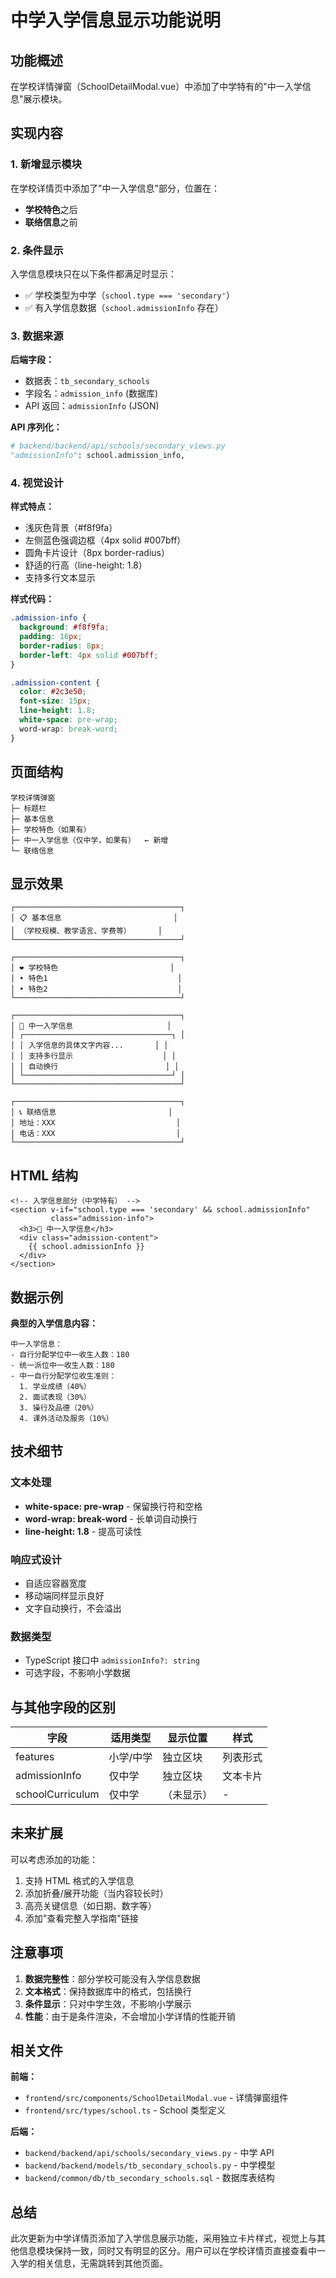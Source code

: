 # 中学入学信息显示功能说明

## 功能概述

在学校详情弹窗（SchoolDetailModal.vue）中添加了中学特有的"中一入学信息"展示模块。

## 实现内容

### 1. 新增显示模块

在学校详情页中添加了"中一入学信息"部分，位置在：
- **学校特色**之后
- **联络信息**之前

### 2. 条件显示

入学信息模块只在以下条件都满足时显示：
- ✅ 学校类型为中学（`school.type === 'secondary'`）
- ✅ 有入学信息数据（`school.admissionInfo` 存在）

### 3. 数据来源

**后端字段：**
- 数据表：`tb_secondary_schools`
- 字段名：`admission_info` (数据库)
- API 返回：`admissionInfo` (JSON)

**API 序列化：**
```python
# backend/backend/api/schools/secondary_views.py
"admissionInfo": school.admission_info,
```

### 4. 视觉设计

**样式特点：**
- 浅灰色背景（#f8f9fa）
- 左侧蓝色强调边框（4px solid #007bff）
- 圆角卡片设计（8px border-radius）
- 舒适的行高（line-height: 1.8）
- 支持多行文本显示

**样式代码：**
```css
.admission-info {
  background: #f8f9fa;
  padding: 16px;
  border-radius: 8px;
  border-left: 4px solid #007bff;
}

.admission-content {
  color: #2c3e50;
  font-size: 15px;
  line-height: 1.8;
  white-space: pre-wrap;
  word-wrap: break-word;
}
```

## 页面结构

```
学校详情弹窗
├─ 标题栏
├─ 基本信息
├─ 学校特色（如果有）
├─ 中一入学信息（仅中学，如果有）  ← 新增
└─ 联络信息
```

## 显示效果

```
┌─────────────────────────────────────┐
│ 📋 基本信息                         │
│ （学校规模、教学语言、学费等）      │
└─────────────────────────────────────┘

┌─────────────────────────────────────┐
│ ❤️ 学校特色                         │
│ • 特色1                             │
│ • 特色2                             │
└─────────────────────────────────────┘

┌─────────────────────────────────────┐
│ 📝 中一入学信息                     │
│ ┌─────────────────────────────────┐ │
│ │ 入学信息的具体文字内容...       │ │
│ │ 支持多行显示                    │ │
│ │ 自动换行                        │ │
│ └─────────────────────────────────┘ │
└─────────────────────────────────────┘

┌─────────────────────────────────────┐
│ 📞 联络信息                         │
│ 地址：XXX                           │
│ 电话：XXX                           │
└─────────────────────────────────────┘
```

## HTML 结构

```vue
<!-- 入学信息部分（中学特有） -->
<section v-if="school.type === 'secondary' && school.admissionInfo" 
         class="admission-info">
  <h3>📝 中一入学信息</h3>
  <div class="admission-content">
    {{ school.admissionInfo }}
  </div>
</section>
```

## 数据示例

**典型的入学信息内容：**
```
中一入学信息：
- 自行分配学位中一收生人数：180
- 统一派位中一收生人数：180
- 中一自行分配学位收生准则：
  1. 学业成绩（40%）
  2. 面试表现（30%）
  3. 操行及品德（20%）
  4. 课外活动及服务（10%）
```

## 技术细节

### 文本处理
- **white-space: pre-wrap** - 保留换行符和空格
- **word-wrap: break-word** - 长单词自动换行
- **line-height: 1.8** - 提高可读性

### 响应式设计
- 自适应容器宽度
- 移动端同样显示良好
- 文字自动换行，不会溢出

### 数据类型
- TypeScript 接口中 `admissionInfo?: string`
- 可选字段，不影响小学数据

## 与其他字段的区别

| 字段 | 适用类型 | 显示位置 | 样式 |
|-----|---------|---------|------|
| features | 小学/中学 | 独立区块 | 列表形式 |
| admissionInfo | 仅中学 | 独立区块 | 文本卡片 |
| schoolCurriculum | 仅中学 | （未显示） | - |

## 未来扩展

可以考虑添加的功能：
1. 支持 HTML 格式的入学信息
2. 添加折叠/展开功能（当内容较长时）
3. 高亮关键信息（如日期、数字等）
4. 添加"查看完整入学指南"链接

## 注意事项

1. **数据完整性**：部分学校可能没有入学信息数据
2. **文本格式**：保持数据库中的格式，包括换行
3. **条件显示**：只对中学生效，不影响小学展示
4. **性能**：由于是条件渲染，不会增加小学详情的性能开销

## 相关文件

**前端：**
- `frontend/src/components/SchoolDetailModal.vue` - 详情弹窗组件
- `frontend/src/types/school.ts` - School 类型定义

**后端：**
- `backend/backend/api/schools/secondary_views.py` - 中学 API
- `backend/backend/models/tb_secondary_schools.py` - 中学模型
- `backend/common/db/tb_secondary_schools.sql` - 数据库表结构

## 总结

此次更新为中学详情页添加了入学信息展示功能，采用独立卡片样式，视觉上与其他信息模块保持一致，同时又有明显的区分。用户可以在学校详情页直接查看中一入学的相关信息，无需跳转到其他页面。

